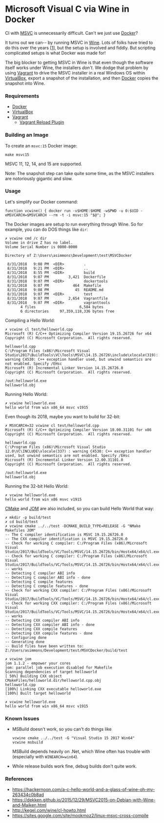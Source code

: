 # Microsoft Visual C via Wine in Docker

CI with [MSVC](https://visualstudio.microsoft.com/vs/community/) is unnecessarily difficult. Can't we just use [Docker](https://www.docker.com/get-started)?

It turns out we can-- by running MSVC in [Wine](https://www.winehq.org/).  Lots of folks have tried to do this over the years [[1](README.md#references)], but the setup is involved and fiddly.  But scripting complicated setups is what Docker was made for!

The big blocker to getting MSVC in Wine is that even though the software itself works under Wine, the installers *don't*.  We dodge that problem by using [Vagrant](https://www.vagrantup.com/downloads.html) to drive the MSVC installer in a real Windows OS within [VirtualBox](https://www.virtualbox.org/wiki/Downloads), export a snapshot of the installation, and then [Docker](https://www.docker.com/get-started) copies the snapshot into Wine.

### Requirements

 * [Docker](https://www.docker.com/get-started)
 * [VirtualBox](https://www.virtualbox.org/wiki/Downloads)
 * [Vagrant](https://www.vagrantup.com/downloads.html)
    * [Vagrant Reload Plugin](https://github.com/aidanns/vagrant-reload)

### Building an Image

To create an `msvc:15` Docker image:

```
make msvc15
```

MSVC 11, 12, 14, and 15 are supported.

Note: The snapshot step can take quite some time, as the MSVC installers are notoriously gigantic and slow.

### Usage

Let's simplify our Docker command:
```
function vcwine() { docker run -v$HOME:$HOME -w$PWD -u 0:$UID -eMSVCARCH=$MSVCARCH --rm -t -i msvc:15 "$@"; }
```

The Docker images are setup to run everything through Wine.  So for example, you can do DOS things like `dir`:

```
✗ vcwine cmd /c dir
Volume in drive Z has no label.
Volume Serial Number is 0000-0000

Directory of Z:\Users\asimmons\Development\test\MSVCDocker

 8/31/2018   9:08 PM  <DIR>         .
 8/31/2018   9:21 PM  <DIR>         ..
 8/31/2018   8:55 PM  <DIR>         build
 8/31/2018   9:07 PM         3,421  Dockerfile
 8/31/2018   9:07 PM  <DIR>         dockertools
 8/31/2018   9:07 PM           464  Makefile
 8/31/2018   9:08 PM            45  README.md
 8/31/2018   9:07 PM  <DIR>         test
 8/31/2018   9:07 PM         2,654  Vagrantfile
 8/31/2018   9:07 PM  <DIR>         vagranttools
       4 files                    6,584 bytes
       6 directories     97,359,118,336 bytes free
```

Compiling a Hello World:
```
✗ vcwine cl test/helloworld.cpp 
Microsoft (R) C/C++ Optimizing Compiler Version 19.15.26726 for x64
Copyright (C) Microsoft Corporation.  All rights reserved.

helloworld.cpp
C:\Program Files (x86)\Microsoft Visual Studio\2017\BuildTools\VC\Tools\MSVC\14.15.26726\include\xlocale(319): warning C4530: C++ exception handler used, but unwind semantics are not enabled. Specify /EHsc
Microsoft (R) Incremental Linker Version 14.15.26726.0
Copyright (C) Microsoft Corporation.  All rights reserved.

/out:helloworld.exe 
helloworld.obj 
```

Running Hello World:
```
✗ vcwine helloworld.exe
hello world from win x86_64 msvc v1915
```

Even though its 2018, maybe you want to build for 32-bit:
```
✗ MSVCARCH=32 vcwine cl test/helloworld.cpp
Microsoft (R) C/C++ Optimizing Compiler Version 18.00.31101 for x86
Copyright (C) Microsoft Corporation.  All rights reserved.

helloworld.cpp
C:\Program Files (x86)\Microsoft Visual Studio 12.0\VC\INCLUDE\xlocale(337) : warning C4530: C++ exception handler used, but unwind semantics are not enabled. Specify /EHsc
Microsoft (R) Incremental Linker Version 12.00.31101.0
Copyright (C) Microsoft Corporation.  All rights reserved.

/out:helloworld.exe
helloworld.obj
```

Running the 32-bit Hello World:
```
✗ vcwine helloworld.exe
hello world from win x86 msvc v1915
```

[CMake](https://cmake.org/) and [JOM](https://wiki.qt.io/Jom) are also included, so you can build Hello World that way:
```
✗ mkdir -p build/test
✗ cd build/test
✗ vcwine cmake ../../test -DCMAKE_BUILD_TYPE=RELEASE -G "NMake Makefiles JOM"
-- The C compiler identification is MSVC 19.15.26726.0
-- The CXX compiler identification is MSVC 19.15.26726.0
-- Check for working C compiler: C:/Program Files (x86)/Microsoft Visual Studio/2017/BuildTools/VC/Tools/MSVC/14.15.26726/bin/Hostx64/x64/cl.exe
-- Check for working C compiler: C:/Program Files (x86)/Microsoft Visual Studio/2017/BuildTools/VC/Tools/MSVC/14.15.26726/bin/Hostx64/x64/cl.exe -- works
-- Detecting C compiler ABI info
-- Detecting C compiler ABI info - done
-- Detecting C compile features
-- Detecting C compile features - done
-- Check for working CXX compiler: C:/Program Files (x86)/Microsoft Visual Studio/2017/BuildTools/VC/Tools/MSVC/14.15.26726/bin/Hostx64/x64/cl.exe
-- Check for working CXX compiler: C:/Program Files (x86)/Microsoft Visual Studio/2017/BuildTools/VC/Tools/MSVC/14.15.26726/bin/Hostx64/x64/cl.exe -- works
-- Detecting CXX compiler ABI info
-- Detecting CXX compiler ABI info - done
-- Detecting CXX compile features
-- Detecting CXX compile features - done
-- Configuring done
-- Generating done
-- Build files have been written to: Z:/Users/asimmons/Development/test/MSVCDocker/build/test

✗ vcwine jom
jom 1.1.2 - empower your cores
jom: parallel job execution disabled for Makefile
Scanning dependencies of target helloworld
[ 50%] Building CXX object CMakeFiles/helloworld.dir/helloworld.cpp.obj
helloworld.cpp
[100%] Linking CXX executable helloworld.exe
[100%] Built target helloworld

✗ vcwine helloworld.exe
hello world from win x86_64 msvc v1915

```

### Known Issues

* MSBuild doesn't work, so you can't do things like

  ```
  vcwine cmake ../../test -G "Visual Studio 15 2017 Win64"
  vcwine msbuild
  ```

  MSBuild depends heavily on .Net, which Wine often has trouble with (especially with `WINEARCH=win64`).

* While release builds work fine, debug builds don't quite work.


### References
 * https://hackernoon.com/a-c-hello-world-and-a-glass-of-wine-oh-my-263434c0b8ad
 * https://dekken.github.io/2015/12/29/MSVC2015-on-Debian-with-Wine-and-Maiken.html
 * http://kegel.com/wine/cl-howto.html
 * https://sites.google.com/site/mookmoz2/linux-msvc-cross-compile
